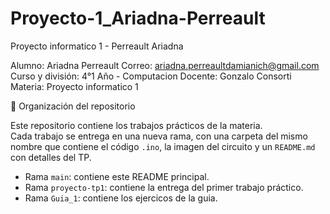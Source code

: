 # Proyecto-1_Ariadna-Perreault
Proyecto informatico 1 - Perreault Ariadna

Alumno: Ariadna Perreault Correo: ariadna.perreaultdamianich@gmail.com Curso y división: 4°1 Año - Computacion Docente: Gonzalo Consorti Materia: Proyecto informatico 1

📁 Organización del repositorio

Este repositorio contiene los trabajos prácticos de la materia.  
Cada trabajo se entrega en una nueva rama, con una carpeta del mismo nombre que contiene el código `.ino`, la imagen del circuito y un `README.md` con detalles del TP.

- Rama `main`: contiene este README principal.
- Rama `proyecto-tp1`: contiene la entrega del primer trabajo práctico.
- Rama `Guia_1`: contiene los ejercicos de la guia.
